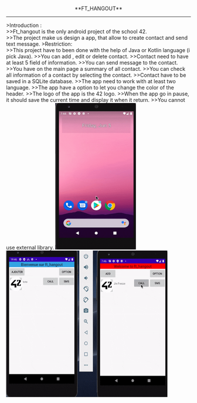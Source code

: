 <p align="center">**FT_HANGOUT**</p>
<hr/>
>Introduction : <br/>
  >>Ft_hangout is the only android project of the school 42.<br/>
  >>The project make us design a app, that allow to create contact and send text message.
>Restriction:<br/>
>>This project have to been done with the help of Java or Kotlin language (i pick Java).
>>You can add , edit or delete contact.
>>Contact need to have at least 5 field of information.
>>You can send message to the contact.
>>You have on the main page a summary of all contact.
>>You can check all information of a contact by selecting the contact.
>>Contact have to be saved in a SQLite database.
>>The app need to work with at least two language.
>>The app have a option to let you change the color of the header.
>>The logo of the app is the 42 logo.
>>When the app go in pause, it should save the current time and display it when it return.
>>You cannot use external library.

<img src="ft_hangout.gif" width="220" height="400"/>

<img src="ft_hangout2.gif" width="440" height="400"/>
